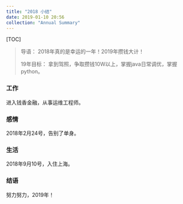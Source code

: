 ```yaml
---
title: "2018 小结"
date: 2019-01-10 20:56
collection: "Annual Summary"
---
```


[TOC]

> 导语： 2018年真的是幸运的一年！2019年攒钱大计！
>
> 19年目标： 拿到驾照，争取攒钱10W以上，掌握java日常调优，掌握python。

### 工作

进入钱香金融，从事运维工程师。

### 感情

2018年2月24号，告别了单身。

### 生活

2018年9月10号，入住上海。

### 结语

努力努力，2019年！